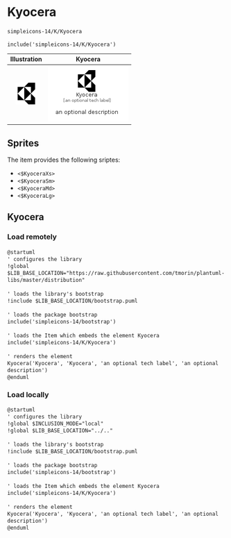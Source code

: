 # Kyocera


```text
simpleicons-14/K/Kyocera
```

```text
include('simpleicons-14/K/Kyocera')
```



| Illustration | Kyocera |
| :---: | :---: |
| ![illustration for Illustration](../../simpleicons-14/K/Kyocera.png) | ![illustration for Kyocera](../../simpleicons-14/K/Kyocera.Local.png) |



## Sprites
The item provides the following sriptes:

- `<$KyoceraXs>`
- `<$KyoceraSm>`
- `<$KyoceraMd>`
- `<$KyoceraLg>`





## Kyocera

### Load remotely
```plantuml
@startuml
' configures the library
!global $LIB_BASE_LOCATION="https://raw.githubusercontent.com/tmorin/plantuml-libs/master/distribution"

' loads the library's bootstrap
!include $LIB_BASE_LOCATION/bootstrap.puml

' loads the package bootstrap
include('simpleicons-14/bootstrap')

' loads the Item which embeds the element Kyocera
include('simpleicons-14/K/Kyocera')

' renders the element
Kyocera('Kyocera', 'Kyocera', 'an optional tech label', 'an optional description')
@enduml
```

### Load locally
```plantuml
@startuml
' configures the library
!global $INCLUSION_MODE="local"
!global $LIB_BASE_LOCATION="../.."

' loads the library's bootstrap
!include $LIB_BASE_LOCATION/bootstrap.puml

' loads the package bootstrap
include('simpleicons-14/bootstrap')

' loads the Item which embeds the element Kyocera
include('simpleicons-14/K/Kyocera')

' renders the element
Kyocera('Kyocera', 'Kyocera', 'an optional tech label', 'an optional description')
@enduml
```

